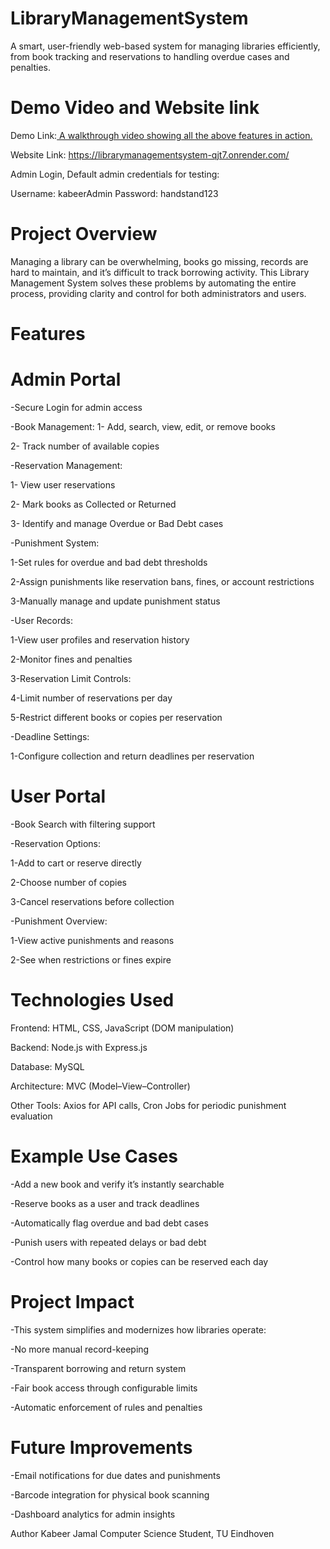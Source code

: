 # LibraryManagementSystem

A smart, user-friendly web-based system for managing libraries efficiently, from book tracking and reservations to handling overdue cases and penalties.

# Demo Video and Website link
Demo Link:[ A walkthrough video showing all the above features in action.](https://youtu.be/LFycbZYArR8)

Website Link: https://librarymanagementsystem-qjt7.onrender.com/

Admin Login,
Default admin credentials for testing:

Username: kabeerAdmin
Password: handstand123

# Project Overview
Managing a library can be overwhelming, books go missing, records are hard to maintain, and it’s difficult to track borrowing activity. This Library Management System solves these problems by automating the entire process, providing clarity and control for both administrators and users.

# Features
# Admin Portal
-Secure Login for admin access

-Book Management:
1- Add, search, view, edit, or remove books

2- Track number of available copies

-Reservation Management:

1- View user reservations

2- Mark books as Collected or Returned

3- Identify and manage Overdue or Bad Debt cases

-Punishment System:

1-Set rules for overdue and bad debt thresholds

2-Assign punishments like reservation bans, fines, or account restrictions

3-Manually manage and update punishment status

-User Records:

1-View user profiles and reservation history

2-Monitor fines and penalties

3-Reservation Limit Controls:

4-Limit number of reservations per day

5-Restrict different books or copies per reservation

-Deadline Settings:

1-Configure collection and return deadlines per reservation

# User Portal
-Book Search with filtering support

-Reservation Options:

1-Add to cart or reserve directly

2-Choose number of copies

3-Cancel reservations before collection

-Punishment Overview:

1-View active punishments and reasons

2-See when restrictions or fines expire

# Technologies Used
Frontend: HTML, CSS, JavaScript (DOM manipulation)

Backend: Node.js with Express.js

Database: MySQL

Architecture: MVC (Model–View–Controller)

Other Tools: Axios for API calls, Cron Jobs for periodic punishment evaluation

# Example Use Cases
-Add a new book and verify it’s instantly searchable

-Reserve books as a user and track deadlines

-Automatically flag overdue and bad debt cases

-Punish users with repeated delays or bad debt

-Control how many books or copies can be reserved each day

# Project Impact
-This system simplifies and modernizes how libraries operate:

-No more manual record-keeping

-Transparent borrowing and return system

-Fair book access through configurable limits

-Automatic enforcement of rules and penalties



# Future Improvements
-Email notifications for due dates and punishments

-Barcode integration for physical book scanning

-Dashboard analytics for admin insights

 Author
Kabeer Jamal
Computer Science Student, TU Eindhoven
